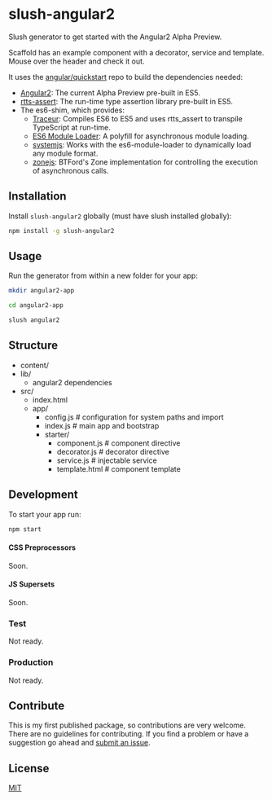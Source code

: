 slush-angular2
==============

Slush generator to get started with the Angular2 Alpha Preview.

Scaffold has an example component with a decorator, service and template. Mouse over the header and check it out.

It uses the [angular/quickstart](https://github.com/angular/quickstart) repo to build the dependencies needed:
- [Angular2](https://www.npmjs.com/package/angular2): The current Alpha Preview pre-built in ES5.
- [rtts-assert](https://www.npmjs.com/package/rtts_assert): The run-time type assertion library pre-built in ES5.
- The es6-shim, which provides:
	- [Traceur](https://www.npmjs.com/package/traceur): Compiles ES6 to ES5 and uses rtts_assert to transpile TypeScript at run-time.
	- [ES6 Module Loader](https://www.npmjs.com/package/es6-module-loader): A polyfill for asynchronous module loading.
	- [systemjs](https://www.npmjs.com/package/systemjs): Works with the es6-module-loader to dynamically load any module format.
	- [zonejs](https://www.npmjs.com/package/zone.js): BTFord's Zone implementation for controlling the execution of asynchronous calls.

## Installation

Install `slush-angular2` globally (must have slush installed globally):

```bash
npm install -g slush-angular2
```

## Usage

Run the generator from within a new folder for your app:

```bash
mkdir angular2-app

cd angular2-app

slush angular2
```

## Structure
- content/
- lib/
	- angular2 dependencies
- src/
	- index.html
	- app/
		- config.js # configuration for system paths and import
		- index.js # main app and bootstrap
		- starter/
			- component.js # component directive
			- decorator.js # decorator directive
			- service.js # injectable service
			- template.html # component template

## Development

To start your app run:

```bash
npm start
```

#### CSS Preprocessors
Soon.

#### JS Supersets
Soon. 

### Test

Not ready.

### Production

Not ready.

## Contribute

This is my first published package, so contributions are very welcome. There are no guidelines for contributing. If you find a problem or have a suggestion go ahead and [submit an issue](https://github.com/thevelourfog/slush-angular2/issues).

## License

[MIT](https://github.com/thevelourfog/slush-angular2/blob/master/LICENSE)